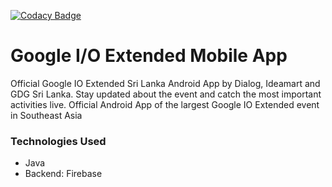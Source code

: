 [![Codacy Badge](https://api.codacy.com/project/badge/Grade/5ec1c69d05cb446a8af83800301feb12)](https://www.codacy.com/app/pamuditha/ezevent?utm_source=github.com&amp;utm_medium=referral&amp;utm_content=CodeLanka/ezevent&amp;utm_campaign=Badge_Grade)
# Google I/O Extended Mobile App
 Official Google IO Extended Sri Lanka Android App by Dialog, Ideamart and GDG Sri Lanka. Stay updated about the event and catch the most important activities live. Official Android App of the largest Google IO Extended event in Southeast Asia
 ### Technologies Used
  - Java
 - Backend: Firebase

